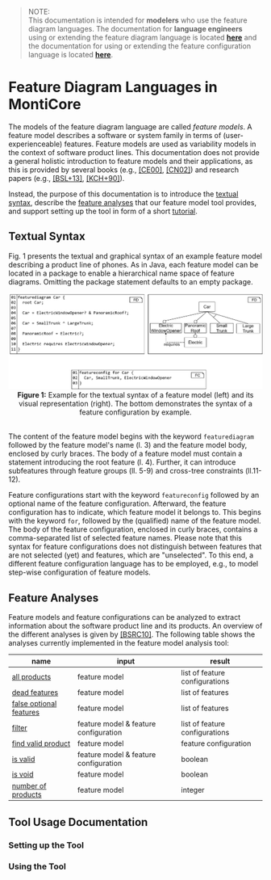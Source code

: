 <!-- (c) https://github.com/MontiCore/monticore -->
> NOTE: <br>
This documentation is intended for  **modelers** who use the feature diagram languages.
The documentation for **language engineers** using or extending the feature diagram language is 
located **[here](fd-lang/src/main/grammars/de/monticore/FeatureDiagram.md)** and the documentation for using 
or extending the feature configuration language is located 
**[here](fd-lang/src/main/grammars/de/monticore/FeatureConfiguration.md)**.

# Feature Diagram Languages in MontiCore

The models of the feature diagram language are called *feature models*. 
A feature model describes a software or system family in terms of 
(user-experienceable) features. Feature models are used as variability models in
the context of software product lines. 
This documentation does not provide a general holistic introduction to feature models
and their applications, as this is provided by several books (e.g., 
[[CE00]](https://dl.acm.org/doi/book/10.5555/345203), 
[[CN02]](https://dl.acm.org/doi/book/10.5555/501065)) and 
research papers (e.g., 
[[BSL+13]](http://citeseerx.ist.psu.edu/viewdoc/download?doi=10.1.1.650.9121&rep=rep1&type=pdf), 
[[KCH+90]](https://apps.dtic.mil/dtic/tr/fulltext/u2/a235785.pdf)).

Instead, the purpose of this documentation is to 
introduce the [textual syntax](#textual-syntax), 
describe the [feature analyses](#feature-analyses) that our feature model tool provides, and 
support setting up the tool in form of a short [tutorial](#tool-usage-documentation).

## Textual Syntax
Fig. 1 presents the textual and graphical syntax of an example feature model 
describing a product line of phones.
As in Java, each feature model can be located in a package to enable a hierarchical
name space of feature diagrams. Omitting the package statement 
defaults to an empty package.

<div align="center">
<img width="800" src="doc/CarSyntaxExample.png">
<br><b>Figure 1:</b> 
Example for the textual syntax of a feature model (left) and its visual 
representation (right). The bottom demonstrates the syntax of a feature
configuration by example.
</div><br>


The content of the feature model begins with the keyword `featurediagram` followed 
by the feature model's name (l. 3) and the feature model body, enclosed by curly 
braces. 
The body of a feature model must contain a statement introducing the root feature (l. 4).
Further, it can introduce subfeatures through feature groups (ll. 5-9) and 
cross-tree constraints (ll.11-12).

Feature configurations start with the keyword `featureconfig` followed by an optional
name of the feature configuration. Afterward, the feature configuration has to 
indicate, which feature model it belongs to. This begins with the keyword `for`, followed
by the (qualified) name of the feature model.
The body of the feature configuration, enclosed in curly braces, contains a comma-separated
list of selected feature names. 
Please note that this syntax for feature configurations does not distinguish between 
features that are not selected (yet) and features, which are "unselected". To this end, 
a different feature configuration language has to be employed, e.g., to model step-wise configuration
of feature models.

## Feature Analyses

Feature models and feature configurations can be analyzed to extract information
about the software product line and its products.
An overview of the different analyses is given by [[BSRC10]](https://doi.org/10.1016/j.is.2010.01.001).
The following table shows the analyses currently implemented in the feature model analysis tool:

| name | input | result |
| ------ | ------ | ------ |
| [all products](fd-analysis/src/main/java/tool/analyses/AllProducts.java) | feature model | list of feature configurations |
| [dead features](fd-analysis/src/main/java/tool/analyses/DeadFeatures.java) | feature model | list of features |
| [false optional features](fd-analysis/src/main/java/tool/analyses/FalseOptional.java) | feature model | list of features |
| [filter](fd-analysis/src/main/java/tool/analyses/Filter.java) | feature model & feature configuration | list of feature configurations |
| [find valid product](fd-analysis/src/main/java/tool/analyses/FindValidConfig.java) | feature model | feature configuration |
| [is valid](fd-analysis/src/main/java/tool/analyses/IsValid.java)| feature model & feature configuration | boolean |
| [is void](fd-analysis/src/main/java/tool/analyses/IsVoidFeatureModel.java) | feature model | boolean |
| [number of products](fd-analysis/src/main/java/tool/analyses/NumberOfProducts.java) | feature model | integer |



## Tool Usage Documentation

### Setting up the Tool

### Using the Tool

